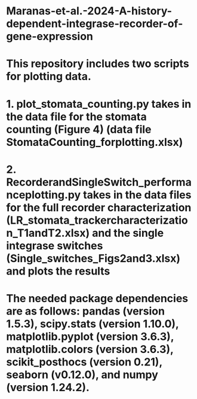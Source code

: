 # Maranas-et-al.-2024-A-history-dependent-integrase-recorder-of-gene-expression

# This repository includes two scripts for plotting data.
# 1. plot_stomata_counting.py takes in the data file for the stomata counting (Figure 4) (data file StomataCounting_forplotting.xlsx)
# 2. RecorderandSingleSwitch_performanceplotting.py takes in the data files for the full recorder characterization (LR_stomata_trackercharacterization_T1andT2.xlsx) and the single integrase switches (Single_switches_Figs2and3.xlsx) and plots the results

# The needed package dependencies are as follows: pandas (version 1.5.3), scipy.stats (version 1.10.0), matplotlib.pyplot (version 3.6.3), matplotlib.colors (version 3.6.3), scikit_posthocs (version 0.21), seaborn (v0.12.0), and numpy (version 1.24.2).
